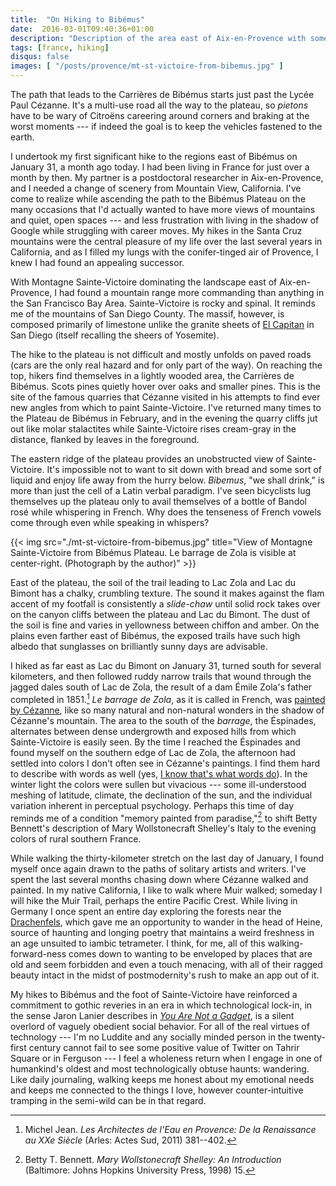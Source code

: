 ```yaml
---
title:  "On Hiking to Bibémus"
date:  2016-03-01T09:40:36+01:00
description: "Description of the area east of Aix-en-Provence with some personal reflections"
tags: [france, hiking]
disqus: false
images: [ "/posts/provence/mt-st-victoire-from-bibemus.jpg" ] 
---
```


The path that leads to the Carrières de Bibémus starts just past the Lycée Paul Cézanne. It's a multi-use road all the way to the plateau, so _pietons_ have to be wary of Citroëns careering around corners and braking at the worst moments --- if indeed the goal is to keep the vehicles fastened to the earth.

I undertook my first significant hike to the regions east of Bibémus on January 31, a month ago today. I had been living in France for just over a month by then. My partner is a postdoctoral researcher in Aix-en-Provence, and I needed a change of scenery from Mountain View,  California. I've come to realize while ascending the path to the Bibémus Plateau on the many occasions that I'd actually wanted to have more views of mountains and quiet, open spaces --- and less frustration with living in the shadow of Google while struggling with career moves. My hikes in the Santa Cruz mountains were the central pleasure of my life over the last several years in California, and as I filled my lungs with the conifer-tinged air of Provence, I knew I had found an appealing successor.

With Montagne Sainte-Victoire dominating the landscape east of Aix-en-Provence, I had found a mountain range more commanding than anything in the San Francisco Bay Area. Sainte-Victoire is rocky and spinal. It reminds me of the mountains of San Diego County.  The massif, however, is composed primarily of limestone unlike the granite sheets of [El Capitan](http://www.sandiegoriver.org/el_cajon_mountain.html) in San Diego (itself recalling the sheers of Yosemite).

The hike to the plateau is not difficult and mostly unfolds on paved roads (cars are the only real hazard and for only part of the way). On reaching the top, hikers find themselves in a lightly wooded area, the Carrières de Bibémus. Scots pines quietly hover over oaks and smaller pines. This is the site of the famous quarries that Cézanne visited in his attempts to find ever new angles from which to paint Sainte-Victoire. I've returned many times to the Plateau de Bibémus in February, and in the evening the quarry cliffs jut out like molar stalactites while Sainte-Victoire rises cream-gray in the distance, flanked by leaves in the foreground.

The eastern ridge of the plateau provides an unobstructed view of Sainte-Victoire. It's impossible not to want to sit down with bread and some sort of liquid and enjoy life away from the hurry below. _Bibemus_, "we shall drink," is more than just the cell of a Latin verbal paradigm. I've seen bicyclists lug themselves up the plateau only to avail themselves of a bottle of Bandol rosé while whispering in French. Why does the tenseness of French vowels come through even while speaking in whispers?

{{< img src="./mt-st-victoire-from-bibemus.jpg" title="View of Montagne Sainte-Victoire from Bibémus Plateau. Le barrage de Zola is visible at center-right. (Photograph by the author)" >}}

East of the plateau, the soil of the trail leading to Lac Zola and Lac du Bimont has a chalky, crumbling texture. The sound it makes against the flam accent of my footfall is consistently a _slide-chaw_ until solid rock takes over on the canyon cliffs between the plateau and Lac du Bimont. The dust of the soil is fine and varies in yellowness between chiffon and amber. On the plains even farther east of Bibémus, the exposed trails have such high albedo that sunglasses on brilliantly sunny days are advisable.

I hiked as far east as Lac du Bimont on January 31, turned south for several kilometers, and then followed ruddy narrow trails that wound through the jagged dales south of Lac de Zola, the result of a dam Émile Zola's father completed in 1851.[^1] _Le barrage de Zola_, as it is called in French, was [painted by Cézanne](/images/le-barrage-zola-cezanne.jpg), like so many natural and non-natural wonders in the shadow of Cézanne's mountain. The area to the south of the _barrage_, the Éspinades, alternates between dense undergrowth and exposed hills from which Sainte-Victoire is easily seen. By the time I reached the Éspinades and found myself on the southern edge of Lac de Zola, the afternoon had settled into colors I don't often see in Cézanne's paintings. I find them hard to describe with words as well (yes, [I know that's what words do](http://www.toothpastefordinner.com/index.php?date=042809)). In the winter light the colors were sullen but vivacious --- some ill-understood meshing of latitude, climate, the declination of the sun, and the individual variation inherent in perceptual psychology. Perhaps this time of day reminds me of a condition "memory painted from paradise,"[^2] to shift Betty Bennett's description of Mary Wollstonecraft Shelley's Italy to the evening colors of rural southern France.

While walking the thirty-kilometer stretch on the last day of January, I found myself once again drawn to the paths of solitary artists and writers. I've spent the last several months chasing down where Cézanne walked and painted. In my native California, I like to walk where Muir walked; someday I will hike the Muir Trail, perhaps the entire Pacific Crest. While living in Germany I once spent an entire day exploring the forests near the [Drachenfels](https://en.wikipedia.org/wiki/Drachenfels_%28Siebengebirge%29), which gave me an opportunity to wander in the head of Heine, source of haunting and longing poetry that maintains a weird freshness in an age unsuited to iambic tetrameter. I think, for me, all of this walking-forward-ness comes down to wanting to be enveloped by places that are old and seem forbidden and even a touch menacing, with all of their ragged beauty intact in the midst of postmodernity's rush to make an app out of it.

My hikes to Bibémus and the foot of Sainte-Victoire have reinforced a commitment to gothic reveries in an era in which technological lock-in, in the sense Jaron Lanier describes in [_You Are Not a  Gadget_](http://www.jaronlanier.com/gadgetwebresources.html), is a silent overlord of vaguely obedient social behavior. For all of the real virtues of technology --- I'm no Luddite and any socially minded person in the twenty-first century cannot fail to see some positive value of Twitter on Tahrir Square or in Ferguson --- I feel a wholeness return when I engage in one of humankind's oldest and most technologically obtuse haunts: wandering. Like daily journaling, walking keeps me honest about my emotional needs and keeps me connected to the things I love, however counter-intuitive tramping in the semi-wild can be in that regard.

[^1]:  Michel Jean. _Les Architectes de l'Eau en Provence: De la Renaissance au XXe Siècle_ (Arles: Actes Sud, 2011) 381--402.
[^2]: Betty T. Bennett. _Mary Wollstonecraft Shelley: An Introduction_  (Baltimore: Johns Hopkins University Press, 1998) 15.





